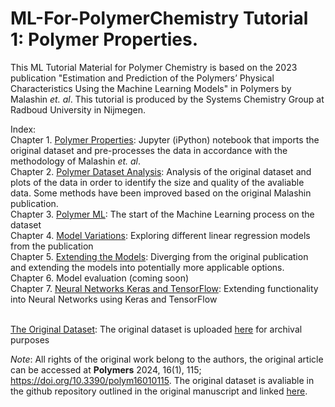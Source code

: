 # ML-For-PolymerChemistry Tutorial 1: Polymer Properties.
This ML Tutorial Material for Polymer Chemistry is based on the 2023 publication "Estimation and Prediction of the Polymers’ Physical Characteristics Using the Machine Learning Models" in Polymers by Malashin *et. al*.  This tutorial is produced by the Systems Chemistry Group at Radboud University in Nijmegen. 

Index: 
<br> Chapter 1. [Polymer Properties](https://github.com/chriswilson2020/ML-For-PolymerChemistry/blob/main/Polymer%20Properties.ipynb): Jupyter (iPython) notebook that imports the original dataset and pre-processes the data in accordance with the methodology of Malashin *et. al*.
<br> Chapter 2. [Polymer Dataset Analysis](https://github.com/chriswilson2020/ML-For-PolymerChemistry/blob/main/Polymer_Dataset_Analysis.ipynb): Analysis of the original dataset and plots of the data in order to identify the size and quality of the avaliable data. Some methods have been improved based on the original Malashin publication.
<br> Chapter 3. [Polymer ML](https://github.com/chriswilson2020/ML-For-PolymerChemistry/blob/main/Polymer_ML.ipynb): The start of the Machine Learning process on the dataset
<br> Chapter 4. [Model Variations](https://github.com/chriswilson2020/ML-For-PolymerChemistry/blob/main/Polymer_ML_Model_Variations.ipynb): Exploring different linear regression models from the publication
<br> Chapter 5. [Extending the Models](https://github.com/chriswilson2020/ML-For-PolymerChemistry/blob/main/Extending_ML_Models.ipynb): Diverging from the original publication and extending the models into potentially more applicable options.
<br> Chapter 6. Model evaluation (coming soon)
<br> Chapter 7. [Neural Networks Keras and TensorFlow](https://github.com/chriswilson2020/ML-For-PolymerChemistry/blob/main/Polymer_Properties_Neural_Networks_Keras_TensorFlow.ipynb): Extending functionality into Neural Networks using Keras and TensorFlow

<br> [The Original Dataset](https://github.com/catauggie/polymersML/blob/main/polyinfo%20homopolymer.xlsx): The original dataset is uploaded [here](https://github.com/chriswilson2020/ML-For-PolymerChemistry/blob/main/polyinfo%20homopolymer.xlsx) for archival purposes

*Note*: All rights of the original work belong to the authors, the original article can be accessed at **Polymers** 2024, 16(1), 115; https://doi.org/10.3390/polym16010115.  The original dataset is avaliable in the github repository outlined in the original manuscript and linked [here](https://github.com/catauggie/polymersML).

